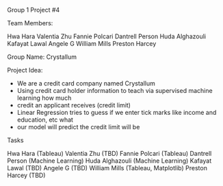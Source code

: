 Group 1 Project #4

Team Members:

Hwa Hara
Valentia Zhu
Fannie Polcari
Dantrell Person
Huda Alghazouli
Kafayat Lawal
Angele G
William Mills
Preston Harcey

Group Name:
Crystallum

Project Idea:

- We are a credit card company named Crystallum
- Using credit card holder information to teach via supervised machine learning how much 
- credit an applicant receives (credit limit)
- Linear Regression tries to guess if we enter tick marks like income and education, etc what 
- our model will predict the credit limit will be

Tasks

Hwa Hara (Tableau)
Valentia Zhu (TBD)
Fannie Polcari (Tableau)
Dantrell Person (Machine Learning)
Huda Alghazouli (Machine Learning)
Kafayat Lawal (TBD)
Angele G (TBD)
William Mills (Tableau, Matplotlib)
Preston Harcey (TBD)
